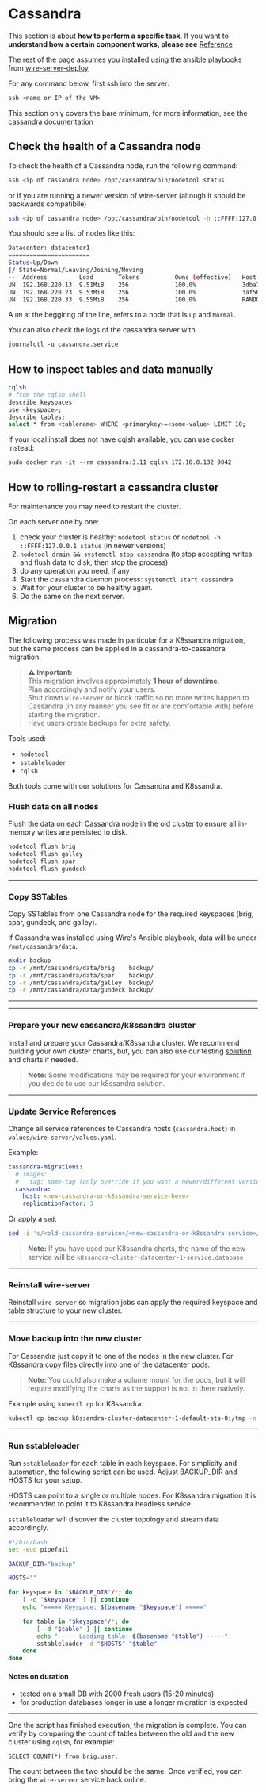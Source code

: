 # Cassandra

This section is about **how to perform a specific task**. If you want to **understand how a certain component works, please see** [Reference](../../understand/README.md#understand)

The rest of the page assumes you installed using the ansible playbooks from [wire-server-deploy](https://github.com/wireapp/wire-server-deploy/tree/master/ansible)

For any command below, first ssh into the server:

```default
ssh <name or IP of the VM>
```

This section only covers the bare minimum, for more information, see the [cassandra
documentation](https://cassandra.apache.org/doc/latest/)

<a id="check-the-health-of-a-cassandra-node"></a>

## Check the health of a Cassandra node

To check the health of a Cassandra node, run the following command:

```sh
ssh <ip of cassandra node> /opt/cassandra/bin/nodetool status
```

or if you are running a newer version of wire-server (altough it should be backwards compatibile)

```sh
ssh <ip of cassandra node> /opt/cassandra/bin/nodetool -h ::FFFF:127.0.0.1 status
```

You should see a list of nodes like this:

```sh
Datacenter: datacenter1
=======================
Status=Up/Down
|/ State=Normal/Leaving/Joining/Moving
--  Address         Load       Tokens          Owns (effective)   Host ID                                Rack
UN  192.168.220.13  9.51MiB    256             100.0%             3dba71c8-eea7-4e35-8f35-4386e7944894   rack1
UN  192.168.220.23  9.53MiB    256             100.0%             3af56f1f-7685-4b5b-b73f-efdaa371e96e   rack1
UN  192.168.220.33  9.55MiB    256             100.0%             RANDOMLY-MADE-UUID-GOES-INTHISPLACE!   rack1
```

A `UN` at the begginng of the line, refers to a node that is `Up` and `Normal`.

You can also check the logs of the cassandra server with

```default
journalctl -u cassandra.service 
```

## How to inspect tables and data manually

```sh
cqlsh
# from the cqlsh shell
describe keyspaces
use <keyspace>;
describe tables;
select * from <tablename> WHERE <primarykey>=<some-value> LIMIT 10;
```

If your local install does not have cqlsh available, you can use docker instead:

```default
sudo docker run -it --rm cassandra:3.11 cqlsh 172.16.0.132 9042
```

## How to rolling-restart a cassandra cluster

For maintenance you may need to restart the cluster.

On each server one by one:

1. check your cluster is healthy: `nodetool status` or `nodetool -h ::FFFF:127.0.0.1 status` (in newer versions)
2. `nodetool drain && systemctl stop cassandra` (to stop accepting writes and flush data to disk; then stop the process)
3. do any operation you need, if any
4. Start the cassandra daemon process: `systemctl start cassandra`
5. Wait for your cluster to be healthy again.
6. Do the same on the next server.

## Migration 

The following process was made in particular for a K8ssandra migration, but the same process can be applied in a cassandra-to-cassandra migration.

> **⚠️ Important:**  
> This migration involves approximately **1 hour of downtime**.  
> Plan accordingly and notify your users.  
> Shut down `wire-server` or block traffic so no more writes happen to Cassandra (in any manner you see fit or are comfortable with) before starting the migration.  
> Have users create backups for extra safety.

Tools used:
- `nodetool`
- `sstableloader`
- `cqlsh`

Both tools come with our solutions for Cassandra and K8ssandra.

### Flush data on all nodes

Flush the data on each Cassandra node in the old cluster to ensure all in-memory writes are persisted to disk.

```bash
nodetool flush brig
nodetool flush galley
nodetool flush spar
nodetool flush gundeck
```
---

### Copy SSTables

Copy SSTables from one Cassandra node for the required keyspaces (brig, spar, gundeck, and galley).

If Cassandra was installed using Wire's Ansible playbook, data will be under `/mnt/cassandra/data`.

```bash
mkdir backup
cp -r /mnt/cassandra/data/brig    backup/
cp -r /mnt/cassandra/data/spar    backup/
cp -r /mnt/cassandra/data/galley  backup/
cp -r /mnt/cassandra/data/gundeck backup/
```
---

---

### Prepare your new cassandra/k8ssandra cluster
Install and prepare your Cassandra/K8ssandra cluster. We recommend building your own cluster charts, but, you can also use our testing [solution](https://github.com/wireapp/wire-server-deploy/blob/master/offline/k8ssandra_setup.md) and charts if needed.

> **Note:** Some modifications may be required for your environment if you decide to use our k8ssandra solution.

---

### Update Service References
Change all service references to Cassandra hosts (`cassandra.host`) in `values/wire-server/values.yaml`.

Example:
```yaml
cassandra-migrations:
  # images:
  #   tag: some-tag (only override if you want a newer/different version than what is in the chart)
  cassandra:
    host: <new-cassandra-or-k8ssandra-service-here>
    replicationFactor: 3
```

Or apply a `sed`:

```bash
sed -i 's/<old-cassandra-service>/<new-cassandra-or-k8ssandra-service>/g' values/wire-server/values.yaml
```

> **Note:** If you have used our K8ssandra charts, the name of the new service will be `k8ssandra-cluster-datacenter-1-service.database`

---

### Reinstall wire-server

Reinstall `wire-server` so migration jobs can apply the required keyspace and table structure to your new cluster.

---

### Move backup into the new cluster

For Cassandra just copy it to one of the nodes in the new cluster. 
For K8ssandra copy files directly into one of the datacenter pods. 

> **Note:** You could also make a volume mount for the pods, but it will require modifying the charts as the support is not in there natively.

Example using `kubectl cp` for K8ssandra:

```bash
kubectl cp backup k8ssandra-cluster-datacenter-1-default-sts-0:/tmp -n <k8ssandra-namespace>
```
---

### Run sstableloader

Run `sstableloader` for each table in each keyspace.
For simplicity and automation, the following script can be used.
Adjust BACKUP_DIR and HOSTS for your setup.

HOSTS can point to a single or multiple nodes. For K8ssandra migration it is recommended to point it to K8ssandra headless service.

`sstableloader` will discover the cluster topology and stream data accordingly.

```bash
#!/bin/bash
set -euo pipefail

BACKUP_DIR="backup"

HOSTS=""

for keyspace in "$BACKUP_DIR"/*; do
    [ -d "$keyspace" ] || continue
    echo "===== Keyspace: $(basename "$keyspace") ====="

    for table in "$keyspace"/*; do
        [ -d "$table" ] || continue
        echo "----- Loading table: $(basename "$table") -----"
        sstableloader -d "$HOSTS" "$table"
    done
done

```

#### Notes on duration
- tested on a small DB with 2000 fresh users (15-20 minutes)
- for production databases longer in use a longer migration is expected

---

One the script has finished execution, the migration is complete.
You can verify by comparing the count of tables between the old and the new cluster using `cqlsh`, for example:

```cqlsh
SELECT COUNT(*) from brig.user;
```

The count between the two should be the same.
Once verified, you can bring the `wire-server` service back online.